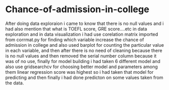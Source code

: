 # Chance-of-admission-in-college
After doing data exploraion i came to know that there is no null values and i had also mention that what is TOEFL score, GRE score....etc in data exploration and in data visualization i had use corelation matrix imported from corrmat.py for finding which variable increase the chance of admission in college and also used barplot for counting the particular value in each variable, and then after there is no need of cleaning because there is no null values and then removed the serial number column because it was of no use, finally for model building i had taken 6 different model and also use gridsearchcv for choosing better model and parameters among them linear regression score was highest so i had taken that model for predicting and then finally i had done predicton on some values taken from the data.
